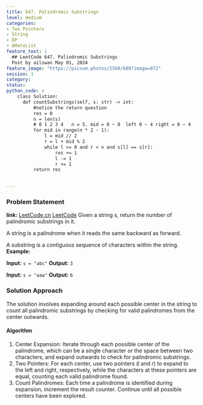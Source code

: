 ```yaml
---
title: 647. Palindromic Substrings
level: medium
categories:
- Two Pointers
- String
- DP
- AMateList
feature_text: |
  ## LeetCode 647. Palindromic Substrings
  Post by ailswan May 01, 2024
feature_image: "https://picsum.photos/2560/600?image=872"
session: 1
category:
status: 
python_code: >
    class Solution:
      def countSubstrings(self, s: str) -> int:
          #notice the return question 
          res = 0
          n = len(s)
          # 0 1 2 3 4   n = 5. mid = 0 ~ 8  left 0 ~ 4 right = 0 ~ 4
          for mid in range(n * 2 - 1):
              l = mid // 2
              r = l + mid % 2
              while l >= 0 and r < n and s[l] == s[r]:
                  res += 1
                  l -= 1
                  r += 1
          return res
            

---
```


### Problem Statement
**link:**
[LeetCode.cn](https://leetcode.cn/problems/palindromic-substrings/)
[LeetCode](https://leetcode.com/palindromic-substrings/)
Given a string s, return the number of palindromic substrings in it.

A string is a palindrome when it reads the same backward as forward.

A substring is a contiguous sequence of characters within the string.
**Example:**

**Input:** `s = "abc"`
**Output:** `3`

**Input:** `s = "aaa"`
**Output:** `6`
 
 
### Solution Approach
The solution involves expanding around each possible center in the string to count all palindromic substrings by checking for valid palindromes from the center outwards.

#### Algorithm
1. Center Expansion: Iterate through each possible center of the palindrome, which can be a single character or the space between two characters, and expand outwards to check for palindromic substrings.
2. Two Pointers: For each center, use two pointers (l and r) to expand to the left and right, respectively, while the characters at these pointers are equal, counting each valid palindrome found.
3. Count Palindromes: Each time a palindrome is identified during expansion, increment the result counter. Continue until all possible centers have been explored.